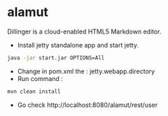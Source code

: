 alamut
=========

Dillinger is a cloud-enabled HTML5 Markdown editor.

  - Install jetty standalone app and start jetty. 
```sh
java -jar start.jar OPTIONS=All
```
  - Change in pom.xml the : jetty.webapp.directory
  - Run command : 
 ```sh
mvn clean install
```
  - Go check http://localhost:8080/alamut/rest/user
